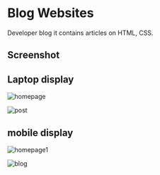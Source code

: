 #  Blog Websites
Developer blog it contains articles on HTML, CSS.

## Screenshot 
## Laptop display 

![homepage](https://user-images.githubusercontent.com/114902383/197088342-3d1521a1-1f73-4845-bde1-c86fc5301ef1.PNG)

![post](https://user-images.githubusercontent.com/114902383/197088347-abb41124-0359-46f9-82b6-1a5ec3dcaaa5.PNG)
##

## mobile display

![homepage1](https://user-images.githubusercontent.com/114902383/197088388-a323c7a4-bd60-4361-a3a0-be1ca52deccc.PNG)

![blog](https://user-images.githubusercontent.com/114902383/197088421-2f1eaf13-07c9-499c-b996-302420f02a6d.PNG)
